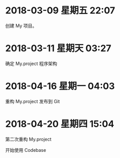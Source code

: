 # 2018-03-09 星期五 22:07

创建 My 项目。

# 2018-03-11 星期天 03:27

确定 My.project 程序架构

# 2018-04-16 星期一 04:03

重构 My.project 
发布到 Git

# 2018-04-20 星期四 15:04

第二次重构 My.project

开始使用 Codebase

